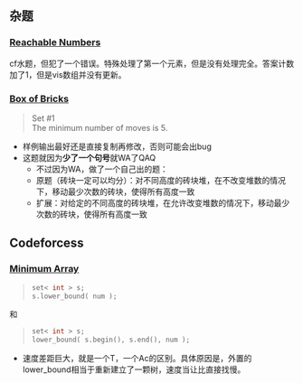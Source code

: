 
## 杂题
### [Reachable Numbers](http://codeforces.com/contest/1157/problem/A)
cf水题，但犯了一个错误。特殊处理了第一个元素，但是没有处理完全。答案计数加了1，但是vis数组并没有更新。

### [Box of Bricks](https://vjudge.net/problem/POJ-1477)
> Set #1<br>
> The minimum number of moves is 5.
* 样例输出最好还是直接复制再修改，否则可能会出bug
* 这题就因为**少了一个句号**就WA了QAQ
    * 不过因为WA，做了一个自己出的题：
    * 原题（砖块一定可以均分）：对不同高度的砖块堆，在不改变堆数的情况下，移动最少次数的砖块，使得所有高度一致
    * 扩展：对给定的不同高度的砖块堆，在允许改变堆数的情况下，移动最少次数的砖块，使得所有高度一致<!-- 枚举总数的因数，对于堆数比原来少的情况，可以贪心移去砖块数最少的堆，堆数比原来多的情况与堆数不变的情况相同 -->

## Codeforcess

### [Minimum Array](http://codeforces.com/contest/1157/problem/E)
> ```cpp
> set< int > s;
> s.lower_bound( num );
和
> ```cpp
> set< int > s;
> lower_bound( s.begin(), s.end(), num );
* 速度差距巨大，就是一个T，一个Ac的区别。具体原因是，外置的lower_bound相当于重新建立了一颗树，速度当让比直接找慢。

